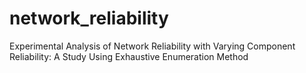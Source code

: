 # network_reliability
Experimental Analysis of Network Reliability with Varying Component Reliability: A Study Using Exhaustive Enumeration Method
